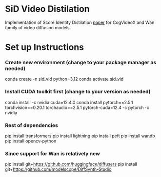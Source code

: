 # SiD Video Distilation
Implementation of Score Identity Distilation [paper](https://arxiv.org/pdf/2404.04057) for CogVideoX and Wan family of video diffusion models.

# Set up Instructions
### Create new environment (change to your package manager as needed)
conda create -n sid_vid python=3.12
conda activate sid_vid

### Install CUDA toolkit first (change to your version as needed)
conda install -c nvidia cuda=12.4.0
conda install pytorch==2.5.1 torchvision==0.20.1 torchaudio==2.5.1 pytorch-cuda=12.4 -c pytorch -c nvidia


### Rest of dependencies
pip install transformers
pip install lightning
pip install peft
pip install wandb
pip install opencv-python

### Since support for Wan is relatively new
pip install git+https://github.com/huggingface/diffusers
pip install git+https://github.com/modelscope/DiffSynth-Studio
